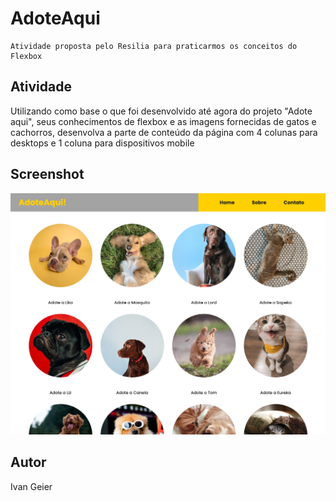 # AdoteAqui

    Atividade proposta pelo Resilia para praticarmos os conceitos do Flexbox

## Atividade

Utilizando como base o que foi desenvolvido até agora do projeto "Adote aqui", seus conhecimentos de flexbox e as imagens fornecidas de gatos e cachorros, desenvolva a parte de conteúdo da página com 4 colunas para desktops e 1 coluna para dispositivos mobile

## Screenshot

![](screenshot.png)

## Autor

Ivan Geier
